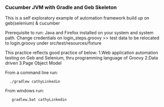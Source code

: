 <h3>Cucumber JVM with Gradle and Geb Skeleton</h3>

This is a self exploratory example of automation framework build up on geb(selenium) & cucumber

Prerequisite to run:
Java and Firefox installed on your system and system path.
Change credentials on login_steps.groovy >> test data to be relocated to login.groovy under src/test/resources/fixture

This practice reflects good practice of below:
1.Web application automation testing on Geb and Selenium, thru programming language of Groovy
2.Data driven
3.Page Object Model

From a command line run:
```
  ./gradlew cathyLinkedin
```
From windows run:
```
   gradlew.bat cathyLinkedin
```
